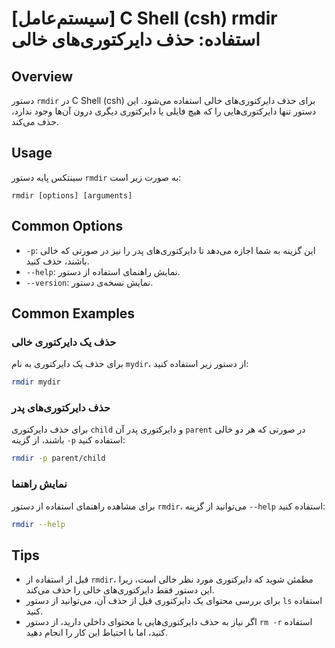 # [سیستم‌عامل] C Shell (csh) rmdir استفاده: حذف دایرکتوری‌های خالی

## Overview
دستور `rmdir` در C Shell (csh) برای حذف دایرکتوری‌های خالی استفاده می‌شود. این دستور تنها دایرکتوری‌هایی را که هیچ فایلی یا دایرکتوری دیگری درون آن‌ها وجود ندارد، حذف می‌کند.

## Usage
سینتکس پایه دستور `rmdir` به صورت زیر است:

```
rmdir [options] [arguments]
```

## Common Options
- `-p`: این گزینه به شما اجازه می‌دهد تا دایرکتوری‌های پدر را نیز در صورتی که خالی باشند، حذف کنید.
- `--help`: نمایش راهنمای استفاده از دستور.
- `--version`: نمایش نسخه‌ی دستور.

## Common Examples
### حذف یک دایرکتوری خالی
برای حذف یک دایرکتوری به نام `mydir`، از دستور زیر استفاده کنید:

```bash
rmdir mydir
```

### حذف دایرکتوری‌های پدر
برای حذف دایرکتوری `child` و دایرکتوری پدر آن `parent` در صورتی که هر دو خالی باشند، از گزینه `-p` استفاده کنید:

```bash
rmdir -p parent/child
```

### نمایش راهنما
برای مشاهده راهنمای استفاده از دستور `rmdir`، می‌توانید از گزینه `--help` استفاده کنید:

```bash
rmdir --help
```

## Tips
- قبل از استفاده از `rmdir`، مطمئن شوید که دایرکتوری مورد نظر خالی است، زیرا این دستور فقط دایرکتوری‌های خالی را حذف می‌کند.
- برای بررسی محتوای یک دایرکتوری قبل از حذف آن، می‌توانید از دستور `ls` استفاده کنید.
- اگر نیاز به حذف دایرکتوری‌هایی با محتوای داخلی دارید، از دستور `rm -r` استفاده کنید، اما با احتیاط این کار را انجام دهید.